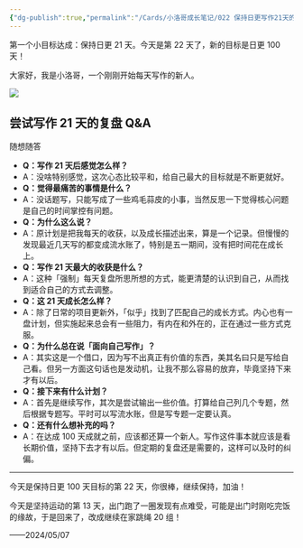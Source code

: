 ```yaml
---
{"dg-publish":true,"permalink":"/Cards/小洛哥成长笔记/022 保持日更写作21天的感受！/","tags":["小洛哥成长笔记"],"noteIcon":1,"created":"2024-05-07","updated":"2024-05-07"}
---
```


第一个小目标达成：保持日更 21 天。今天是第 22 天了，新的目标是日更 100 天！

大家好，我是小洛哥，一个刚刚开始每天写作的新人。

![](https://images-ext-1.discordapp.net/external/ekiChd6uIENYr1c5hDDOdl_FHFFMQfCZ1SAz5ydW57A/%3Frk3s%3D18ea6f23%26x-expires%3D1746633511%26x-signature%3DNBLRApR4ll15CU%252Ff4ZBkWB186SA%253D/https/p16-flow-sign-va.ciciai.com/ocean-cloud-tos-us/cb34b6d96b264a5ab9af0689feb27d6f.png~tplv-6bxrjdptv7-image.png?format=webp&quality=lossless)

## 尝试写作 21 天的复盘 Q&A
随想随答
- **Q：写作 21 天后感觉怎么样？**
- A：没啥特别感觉，这次心态比较平和，给自己最大的目标就是不断更就好。
- **Q：觉得最痛苦的事情是什么？**
- A：没话题写，只能写成了一些鸡毛蒜皮的小事，当然反思一下觉得核心问题是自己的时间掌控有问题。
- **Q：为什么这么说？**
- A：原计划是把我每天的收获，以及成长描述出来，算是一个记录。但慢慢的发现最近几天写的都变成流水账了，特别是五一期间，没有把时间花在成长上。
- **Q：写作 21 天最大的收获是什么？**
- A：这种「强制」每天复盘所思所想的方式，能更清楚的认识到自己，从而找到适合自己的方式去调整。
- **Q：这 21 天成长怎么样？**
- A：除了日常的项目更新外，「似乎」找到了匹配自己的成长方式。内心也有一盘计划，但实施起来总会有一些阻力，有内在和外在的，正在通过一些方式克服。
- **Q：为什么总在说「面向自己写作」？**
- A：其实这是一个借口，因为写不出真正有价值的东西，美其名曰只是写给自己看。但另一方面这句话也是发动机，让我不那么容易的放弃，毕竟坚持下来才有以后。
- **Q：接下来有什么计划？**
- A：首先是继续写作，其次是尝试输出一些价值。打算给自己列几个专题，然后根据专题写。平时可以写流水账，但是写专题一定要认真。
- **Q：还有什么想补充的吗？**
- A：在达成 100 天成就之前，应该都还算一个新人。写作这件事本就应该是看长期价值，坚持下去才有以后。但定期的复盘还是需要的，这样可以及时的纠偏。

---

今天是保持日更 100 天目标的第 22 天，你很棒，继续保持，加油！

今天是坚持运动的第 13 天，出门跑了一圈发现有点难受，可能是出门时刚吃完饭的缘故，于是回来了，改成继续在家跳绳 20 组！

——2024/05/07